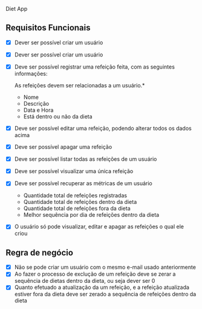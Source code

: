 Diet App

## Requisitos Funcionais

 -[x] Dever ser possível criar um usuário
 -[x] Dever ser possível criar um usuário
 -[x] Deve ser possível registrar uma refeição feita, com as seguintes informações:
    
    As refeições devem ser relacionadas a um usuário.*
    
    - Nome
    - Descrição
    - Data e Hora
    - Está dentro ou não da dieta

- [x] Deve ser possível editar uma refeição, podendo alterar todos os dados acima
- [x] Deve ser possível apagar uma refeição
- [x] Deve ser possível listar todas as refeições de um usuário
- [x] Deve ser possível visualizar uma única refeição
- [x] Deve ser possível recuperar as métricas de um usuário
  - Quantidade total de refeições registradas
  - Quantidade total de refeições dentro da dieta
  - Quantidade total de refeições fora da dieta
  - Melhor sequência por dia de refeições dentro da dieta
- [x] O usuário só pode visualizar, editar e apagar as refeições o qual ele criou

## Regra de negócio

- [x] Não se pode criar um usuário com o mesmo e-mail usado anteriormente
 - [x] Ao fazer o processo de exclução de um refeição deve se zerar a sequência de dietas dentro da dieta, ou seja dever ser 0
- [x] Quanto efetuado a atualização da um refeição, e a refeição atualizada estiver fora da dieta deve ser zerado a sequência de refeições dentro da dieta
